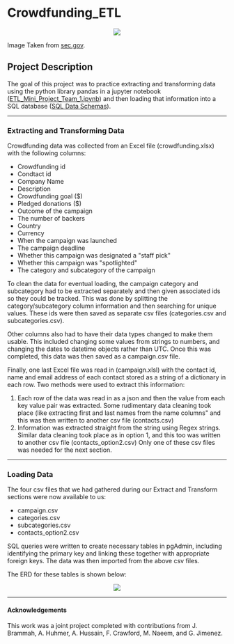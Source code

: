 # Crowdfunding_ETL

<p align="center">
<img src="https://www.sec.gov/files/crowdfunding-v5b-2016.jpg">
</p>

Image Taken from [sec.gov](https://www.sec.gov/securities-topics/crowdfunding).

## Project Description

The goal of this project was to practice extracting and transforming data using the python library pandas in a jupyter notebook ([ETL_Mini_Project_Team_1.ipynb](https://github.com/jonnybrammah/Crowdfunding_ETL/blob/main/ETL_Mini_Project_Team_1.ipynb)) and then loading that information into a SQL database ([SQL Data Schemas](https://github.com/jonnybrammah/Crowdfunding_ETL/blob/main/SQL%20Data%20Schemas)).

-----

### Extracting and Transforming Data

Crowdfunding data was collected from an Excel file (crowdfunding.xlsx) with the following columns:
- Crowdfunding id
- Condtact id
- Company Name
- Description
- Crowdfunding goal ($)
- Pledged donations ($)
- Outcome of the campaign
- The number of backers
- Country
- Currency
- When the campaign was launched
- The campaign deadline
- Whether this campaign was designated a "staff pick"
- Whether this campaign was "spotlighted"
- The category and subcategory of the campaign

To clean the data for eventual loading, the campaign category and subcategory had to be extracted separately and then given associated ids so they could be tracked. This was done by splitting the category/subcategory column information and then searching for unique values. 
These ids were then saved as separate csv files (categories.csv and subcategories.csv).

Other columns also had to have their data types changed to make them usable. This included changing some values from strings to numbers, and changing the dates to datetime objects rather than UTC. Once this was completed, this data was then saved as a campaign.csv file.

Finally, one last Excel file was read in (campaign.xlsl) with the contact id, name and email address of each contact stored as a string of a dictionary in each row. Two methods were used to extract this information:
1. Each row of the data was read in as a json and then the value from each key value pair was extracted. Some rudimentary data cleaning took place (like extracting first and last names from the name columns" and this was then written to another csv file (contacts.csv)
2. Information was extracted straight from the string using Regex strings. Similar data cleaning took place as in option 1, and this too was written to another csv file (contacts_option2.csv)
Only one of these csv files was needed for the next section.

-----

### Loading Data

The four csv files that we had gathered during our Extract and Transform sections were now available to us:
- campaign.csv
- categories.csv
- subcategories.csv
- contacts_option2.csv

SQL queries were written to create necessary tables in pgAdmin, including identifying the primary key and linking these together with appropriate foreign keys. The data was then imported from the above csv files.

The ERD for these tables is shown below:

<p align="center">
<img src="https://raw.githubusercontent.com/jonnybrammah/Crowdfunding_ETL/main/ERD.png">
</p>

-----

#### Acknowledgements

This work was a joint project completed with contributions from J. Brammah, A. Huhmer, A. Hussain, F. Crawford, M. Naeem, and G. Jimenez.
